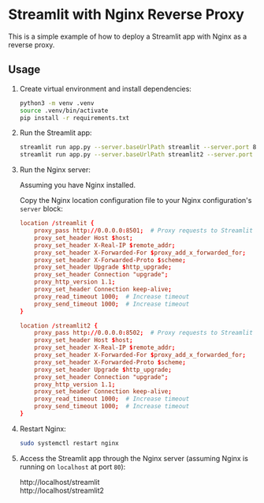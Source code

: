 # Streamlit with Nginx Reverse Proxy

This is a simple example of how to deploy a Streamlit app with Nginx as a reverse proxy.

## Usage

1. Create virtual environment and install dependencies:

    ```bash
    python3 -m venv .venv
    source .venv/bin/activate
    pip install -r requirements.txt
    ```

2. Run the Streamlit app:

    ```bash
    streamlit run app.py --server.baseUrlPath streamlit --server.port 8501
    streamlit run app.py --server.baseUrlPath streamlit2 --server.port 8502
    ```

3. Run the Nginx server:

    Assuming you have Nginx installed.

    Copy the Nginx location configuration file to your Nginx configuration's `server` block:

    ```conf
    location /streamlit {
        proxy_pass http://0.0.0.0:8501;  # Proxy requests to Streamlit app
        proxy_set_header Host $host;
        proxy_set_header X-Real-IP $remote_addr;
        proxy_set_header X-Forwarded-For $proxy_add_x_forwarded_for;
        proxy_set_header X-Forwarded-Proto $scheme;
        proxy_set_header Upgrade $http_upgrade;
        proxy_set_header Connection "upgrade";
        proxy_http_version 1.1;
        proxy_set_header Connection keep-alive;
        proxy_read_timeout 1000;  # Increase timeout
        proxy_send_timeout 1000;  # Increase timeout
    }

    location /streamlit2 {
        proxy_pass http://0.0.0.0:8502;  # Proxy requests to Streamlit app
        proxy_set_header Host $host;
        proxy_set_header X-Real-IP $remote_addr;
        proxy_set_header X-Forwarded-For $proxy_add_x_forwarded_for;
        proxy_set_header X-Forwarded-Proto $scheme;
        proxy_set_header Upgrade $http_upgrade;
        proxy_set_header Connection "upgrade";
        proxy_http_version 1.1;
        proxy_set_header Connection keep-alive;
        proxy_read_timeout 1000;  # Increase timeout
        proxy_send_timeout 1000;  # Increase timeout
    }
    ```

4. Restart Nginx:

    ```bash
    sudo systemctl restart nginx
    ```

5. Access the Streamlit app through the Nginx server (assuming Nginx is running on `localhost` at port `80`):

    http://localhost/streamlit<br/>
    http://localhost/streamlit2
